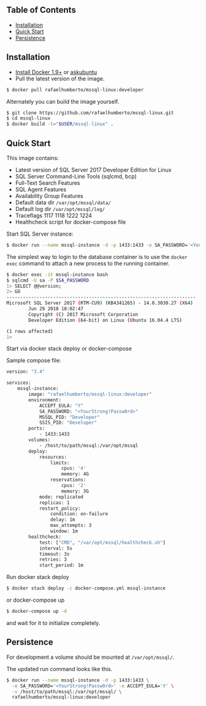 Table of Contents
-------------------

 * [Installation](#installation)
 * [Quick Start](#quick-start)
 * [Persistence](#persistence)

Installation
-------------------

 * [Install Docker 1.9+](https://docs.docker.com/installation/) or [askubuntu](http://askubuntu.com/a/473720)
 * Pull the latest version of the image.
 
```bash
$ docker pull rafaelhumberto/mssql-linux:developer
```

Alternately you can build the image yourself.

```bash
$ git clone https://github.com/rafaelhumberto/mssql-linux.git
$ cd mssql-linux
$ docker build -t="$USER/mssql-linux" .
```

Quick Start
-------------------

This image contains:

  * Latest version of SQL Server 2017 Developer Edition for Linux
  * SQL Server Command-Line Tools (sqlcmd, bcp)
  * Full-Text Search Features
  * SQL Agent Features
  * Availability Group Features
  * Default data dir `/var/opt/mssql/data/`
  * Default log dir `/var/opt/mssql/log/`
  * Traceflags 1117 1118 1222 1224
  * Healthcheck script for docker-compose file

Start SQL Server instance:

```bash
$ docker run --name mssql-instance -d -p 1433:1433 -e SA_PASSWORD='<YourStrong!Passw0rd>' -e ACCEPT_EULA='Y' rafaelhumberto/mssql-linux:developer
```

The simplest way to login to the database container is to use the `docker exec` command to attach a new process to the running container.

```bash
$ docker exec -it mssql-instance bash
$ sqlcmd -U sa -P $SA_PASSWORD
1> SELECT @@version;
2> GO
---------------------------------------------------------------------
Microsoft SQL Server 2017 (RTM-CU9) (KB4341265) - 14.0.3030.27 (X64)
        Jun 29 2018 18:02:47
        Copyright (C) 2017 Microsoft Corporation
        Developer Edition (64-bit) on Linux (Ubuntu 16.04.4 LTS)

(1 rows affected)
1> 
```

Start via docker stack deploy or docker-compose

Sample compose file:

```bash
version: "3.4"

services:
    mssql-instance:
        image: "rafaelhumberto/mssql-linux:developer"
        environment:
            ACCEPT_EULA: "Y"
            SA_PASSWORD: "<YourStrong!Passw0rd>"
            MSSQL_PID: "Developer"
            SSIS_PID: "Developer"
        ports:
            - 1433:1433
        volumes:
            - /host/to/path/mssql:/var/opt/mssql            
        deploy:
            resources:
                limits:
                    cpus: '4'
                    memory: 4G
                reservations:
                    cpus: '2'
                    memory: 3G
            mode: replicated
            replicas: 1
            restart_policy:
                condition: on-failure
                delay: 1m
                max_attempts: 3
                window: 1m
        healthcheck:
            test: ["CMD", "/var/opt/mssql/healthcheck.sh"]
            interval: 5s
            timeout: 3s
            retries: 3
            start_period: 1m
```

Run docker stack deploy 

```bash
$ docker stack deploy -c docker-compose.yml mssql-instance
```

or docker-compose up

```bash
$ docker-compose up -d
```

and wait for it to initialize completely.


Persistence
-------------------

For development a volume should be mounted at `/var/opt/mssql/`.

The updated run command looks like this.

```bash
$ docker run --name mssql-instance -d -p 1433:1433 \
  -e SA_PASSWORD='<YourStrong!Passw0rd>' -e ACCEPT_EULA='Y' \
  -v /host/to/path/mssql:/var/opt/mssql/ \
  rafaelhumberto/mssql-linux:developer
```
